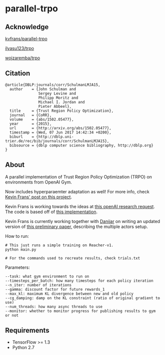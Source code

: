 # parallel-trpo

## Acknowledge
[kvfrans/parallel-trpo](https://github.com/kvfrans/parallel-trpo)

[ilyasu123/trpo](https://github.com/ilyasu123/trpo)

[wojzaremba/trpo](https://github.com/wojzaremba/trpo)

## Citation
```
@article{DBLP:journals/corr/SchulmanLMJA15,
  author    = {John Schulman and
               Sergey Levine and
               Philipp Moritz and
               Michael I. Jordan and
               Pieter Abbeel},
  title     = {Trust Region Policy Optimization},
  journal   = {CoRR},
  volume    = {abs/1502.05477},
  year      = {2015},
  url       = {http://arxiv.org/abs/1502.05477},
  timestamp = {Wed, 07 Jun 2017 14:42:34 +0200},
  biburl    = {http://dblp.uni-trier.de/rec/bib/journals/corr/SchulmanLMJA15},
  bibsource = {dblp computer science bibliography, http://dblp.org}
}
```

## About

A parallel implementation of Trust Region Policy Optimization (TRPO) on environments from OpenAI Gym.

Now includes hyperparaemter adaptation as well! For more info, check [Kevin Frans' post on this project](http://kvfrans.com/speeding-up-trpo-through-parallelization-and-parameter-adaptation/).

Kevin Frans is working towards the ideas at [this openAI research request](https://openai.com/requests-for-research/#parallel-trpo).
The code is based off of [this implementation](https://github.com/ilyasu123/trpo).

Kevin Frans is currently working together with [Danijar](https://github.com/danijar) on writing an updated version of [this preliminary paper,](http://kvfrans.com/static/trpo.pdf) describing the multiple actors setup.

How to run:
```
# This just runs a simple training on Reacher-v1.
python main.py

# For the commands used to recreate results, check trials.txt

```
Parameters:
```
--task: what gym environment to run on
--timesteps_per_batch: how many timesteps for each policy iteration
--n_iter: number of iterations
--gamma: discount factor for future rewards_1
--max_kl: maximum KL divergence between new and old policy
--cg_damping: damp on the KL constraint (ratio of original gradient to use)
--num_threads: how many async threads to use
--monitor: whether to monitor progress for publishing results to gym or not
```

## Requirements

- TensorFlow >= 1.3
- Python 2.7
